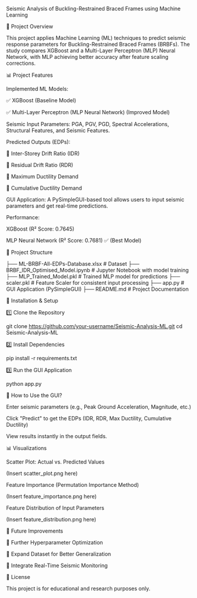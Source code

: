 Seismic Analysis of Buckling-Restrained Braced Frames using Machine Learning

📌 Project Overview

This project applies Machine Learning (ML) techniques to predict seismic response parameters for Buckling-Restrained Braced Frames (BRBFs). The study compares XGBoost and a Multi-Layer Perceptron (MLP) Neural Network, with MLP achieving better accuracy after feature scaling corrections.

📊 Project Features

Implemented ML Models:

✅ XGBoost (Baseline Model)

✅ Multi-Layer Perceptron (MLP Neural Network) (Improved Model)

Seismic Input Parameters: PGA, PGV, PGD, Spectral Accelerations, Structural Features, and Seismic Features.

Predicted Outputs (EDPs):

🔹 Inter-Storey Drift Ratio (IDR)

🔹 Residual Drift Ratio (RDR)

🔹 Maximum Ductility Demand

🔹 Cumulative Ductility Demand

GUI Application: A PySimpleGUI-based tool allows users to input seismic parameters and get real-time predictions.

Performance:

XGBoost (R² Score: 0.7645)

MLP Neural Network (R² Score: 0.7681) ✅ (Best Model)

📂 Project Structure

├── ML-BRBF-All-EDPs-Database.xlsx  # Dataset
├── BRBF_IDR_Optimised_Model.ipynb  # Jupyter Notebook with model training
├── MLP_Trained_Model.pkl           # Trained MLP model for predictions
├── scaler.pkl                      # Feature Scaler for consistent input processing
├── app.py                          # GUI Application (PySimpleGUI)
├── README.md                       # Project Documentation

🚀 Installation & Setup

1️⃣ Clone the Repository

git clone https://github.com/your-username/Seismic-Analysis-ML.git
cd Seismic-Analysis-ML

2️⃣ Install Dependencies

pip install -r requirements.txt

3️⃣ Run the GUI Application

python app.py

📌 How to Use the GUI?

Enter seismic parameters (e.g., Peak Ground Acceleration, Magnitude, etc.)

Click "Predict" to get the EDPs (IDR, RDR, Max Ductility, Cumulative Ductility)

View results instantly in the output fields.

📊 Visualizations

Scatter Plot: Actual vs. Predicted Values

(Insert scatter_plot.png here)

Feature Importance (Permutation Importance Method)

(Insert feature_importance.png here)

Feature Distribution of Input Parameters

(Insert feature_distribution.png here)

📌 Future Improvements

🔹 Further Hyperparameter Optimization

🔹 Expand Dataset for Better Generalization

🔹 Integrate Real-Time Seismic Monitoring

📜 License

This project is for educational and research purposes only.
